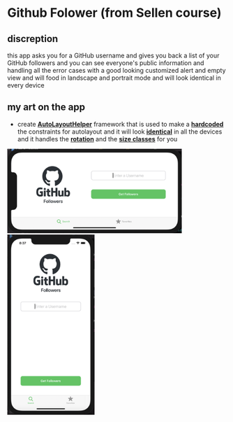 # Github Folower (from Sellen course)

## discreption

this app asks you for a GitHub username and gives you back a list of your GitHub followers and you can see everyone's public information and handling all the error cases with a good looking customized alert and empty view and will food in landscape and portrait mode and will look identical in every device

## my art on the app

* create <ins>**AutoLayoutHelper**</ins> framework that is used to make a <ins>**hardcoded**</ins> the constraints for autolayout and it will look <ins>**identical**</ins> in all the devices and it handles the <ins>**rotation**</ins> and the <ins>**size classes**</ins> for you  

<img src="screenShots/1a.png" width="400"/>
<img src="screenShots/1.png" width="200"/>
